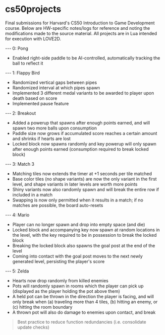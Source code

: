 # cs50projects
Final submissions for Harvard's CS50 Introduction to Game Development course.
Below are HW-specific notes/logs for reference and noting the modifications made to the source material. All projects are in Lua intended for execution with LOVE2D.

--- 0: Pong
- Enabled right-side paddle to be AI-controlled, automatically tracking the ball to reflect it

--- 1: Flappy Bird
- Randomized vertical gaps between pipes
- Randomized interval at which pipes spawn
- Implemented 3 different medal variants to be awarded to player upon death based on score
- Implemented pause feature

--- 2: Breakout
- Added a powerup that spawns after enough points earned, and will spawn two more balls upon consumption
- Paddle size now grows if accumulated score reaches a certain amount and shrinks if hearts are lost
- Locked block now spawns randomly and key powerup will only spawn after enough points earned (consumption required to break locked block)

--- 3: Match 3
- Matching tiles now extends the timer at +1 seconds per tile matched
- Base color tiles (no shape variants) are now the only variant in the first level, and shape variants in later levels are worth more points
- Shiny variants now also randomly spawn and will break the entire row if included in a match
- Swapping is now only permitted when it results in a match; if no matches are possible, the board auto-resets

--- 4: Mario
- Player can no longer spawn and drop into empty space (and die)
- Locked block and accompanying key now spawn at random locations in the level, with the key required to be in possession to break the locked block
- Breaking the locked block also spawns the goal post at the end of the level
- Coming into contact with the goal post moves to the next newly generated level, persisting the player's score

--- 5: Zelda
- Hearts now drop randomly from killed enemies
- Pots will randomly spawn in rooms which the player can pick up (displayed as the player holding the pot above them)
- A held pot can be thrown in the direction the player is facing, and will only break when (a) traveling more than 4 tiles, (b) hitting an enemy, or (c) hitting the room boundary
- A thrown pot will also do damage to enemies upon contact, and break

> Best practice to reduce function redundancies (i.e. consolidate update checks)

